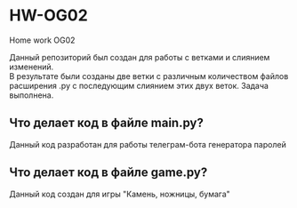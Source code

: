 # HW-OG02
 Home work OG02

Данный репозиторий был создан для работы с ветками и слиянием изменений. </br>
В результате были созданы две ветки с различным количеством файлов расширения .py с последующим слиянием этих двух веток. Задача выполнена.

## Что делает код в файле main.py?

Данный код разработан для работы телеграм-бота генератора паролей

## Что делает код в файле game.py?

Данный код создан для игры "Камень, ножницы, бумага"
